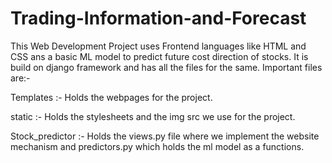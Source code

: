 # Trading-Information-and-Forecast
This Web Development Project uses Frontend languages like HTML and CSS ans a basic ML model to predict future cost direction of stocks.
It is build on django framework and has all the files for the same. Important files are:-

Templates :- Holds the webpages for the project. 

static :- Holds the stylesheets and the img src we use for the project.

Stock_predictor :- Holds the views.py file where we implement the website mechanism and predictors.py which holds the ml model as a functions.
